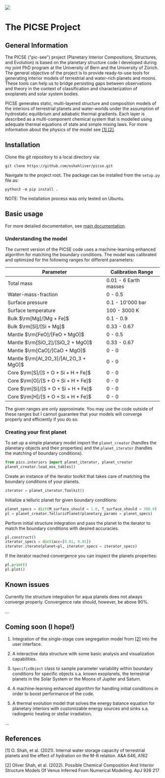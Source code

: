 ![](assets/chapter_hydro.png)

# The PICSE Project

## General Information

The PICSE ("pic-see") project (Planetary Interior Compositions, Structures, and Evolution) is based on the planetary structure code I developed during my joint PhD program at the University of Bern and the University of Zürich. The general objective of the project is to provide ready-to-use tools for generating interior models of terrestrial and water-rich planets and moons. These tools can help us to bridge persisting gaps between observations and theory in the context of classification and characterization of exoplanets and solar system bodies.

PICSE generates static, multi-layered structure and composition models of the interiors of terrestrial planets and water-worlds under the assumption of hydrostatic equilibrium and adiabatic thermal gradients. Each layer is described as a multi-component chemical system that is modelled using adequate thermal equations of state and simple mixing laws. For more information about the physics of the model see [[1],[2]](#1).

## Installation

Clone the git repository to a local directory via:

```
git clone https://github.com/oshahliver/picse.git
```

Navigate to the project root. The package can be installed from the `setup.py` file as:

```
python3 -m pip install .
```

NOTE: The installation process was only tested on Ubuntu.

## Basic usage

For more detailed documentation, see [main documentation](./docs/README.md).

### Understanding the model

The current version of the PICSE code uses a machine-learning enhanced algorithm for matching the boundary conditions. The model was calibrated and optimized for the following ranges for different parameters:

| Parameter                             | Calibration Range     |
| ------------------------------------- | --------------------- |
| Total mass                            | 0.01 - 6 Earth masses |
| Water-mass-fraction                   | 0 - 0.5               |
| Surface pressure                      | 0.1 - 10'000 bar      |
| Surface temperature                   | 100 - 3000 K          |
| Bulk $\rm[Mg]/[Mg + Fe]$              | 0.1 - 0.9             |
| Bulk $\rm[Si]/[Si + Mg]$              | 0.33 - 0.67           |
| Mantle $\rm[FeO]/[FeO + MgO]$         | 0 - 0.5               |
| Mantle $\rm[SiO_2]/[SiO_2 + MgO]$     | 0.33 - 0.67           |
| Mantle $\rm[CaO]/[CaO + MgO]$         | 0 - 0                 |
| Mantle $\rm[Al_2O_3]/[Al_2O_3 + MgO]$ | 0 - 0                 |
| Core $\rm[S]/[S + O + Si + H + Fe]$   | 0 - 0                 |
| Core $\rm[O]/[S + O + Si + H + Fe]$   | 0 - 0                 |
| Core $\rm[Si]/[S + O + Si + H + Fe]$  | 0 - 0                 |
| Core $\rm[H]/[S + O + Si + H + Fe]$   | 0 - 0                 |

The given ranges are only approximate. You may use the code outside of these ranges but I cannot guarantee that your models will converge properly and efficiently if you do so.

### Creating your first planet

To set up a simple planetary model import the `planet_creator` (handles the planetary objects and their properties) and the `planet_iterator` (handles the matching of boundary conditions).

```python
from pics.interiors import planet_iterator, planet_creator
planet_creator.load_eos_tables()
```

Create an instance of the iterator toolkit that takes care of matching the boundary conditions of your planets.

```python
iterator = planet_iterator.Toolkit()
```

Initialize a telluric planet for given boundary conditions:

```python
planet_specs = dict(M_surface_should = 1.0, T_surface_should = 300.0)
pl = planet_creator.TelluricPlanet(planetary_params = planet_specs)
```

Perform initial structure integration and pass the planet to the iterator to match the boundary conditions with desired accuracies.

```python
pl.construct()
iterator_specs = dict(acc=[0.01, 0.01])
iterator.iterate(planet=pl, iterator_specs = iterator_specs)
```

If the iterator reached convergence you can inspect the planets properties:

```python
pl.print()
pl.plot()
```

## Known issues

Currently the structure integration for aqua planets does not always converge properly. Convergence rate should, however, be above 90%.

...

## Coming soon (I hope!)

1. Integration of the single-stage core segregation model from [[2]](#1) into the user interface.

2. A interactive data structure with some basic analysis and visualization capabilities.

3. `SpecificObject` class to sample parameter variability within boundary conditions for specific objects s.a. known exoplanets, the terrestrial planets in the Solar System or the Moons of Jupiter and Saturn.

4. A machine-learning enhanced algorithm for handling initial conditions in order to boost performance of the code.

5. A thermal evolution model that solves the energy balance equation for planetary interiors with customizable energy sources and sinks s.a. radiogenic heating or stellar irradiation.

...

## References

<a id="1">[1]</a>
O. Shah, et al. (2021).
Internal water storage capacity of terrestrial planets and the effect of hydration on the M-R relation.
A&A 646, A162

<a id="2">[2]</a>
Oliver Shah, et al. (2022).
Possible Chemical Composition And Interior Structure Models Of Venus Inferred From Numerical Modelling.
ApJ 926 217
